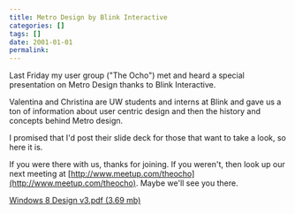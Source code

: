 ```yaml
---
title: Metro Design by Blink Interactive
categories: []
tags: []
date: 2001-01-01
permalink: 
---
```


Last Friday my user group ("The Ocho") met and heard a special presentation on Metro Design thanks to Blink Interactive.

Valentina and Christina are UW students and interns at Blink and gave us a ton of information about user centric design and then the history and concepts behind Metro design.

I promised that I'd post their slide deck for those that want to take a look, so here it is.

If you were there with us, thanks for joining. If you weren't, then look up our next meeting at [http://www.meetup.com/theocho](http://www.meetup.com/theocho). Maybe we'll see you there.

[Windows 8 Design v3.pdf (3.69 mb)](/bcms-media/Files/Download?id=cac838d0-e200-4053-a613-a35200e0bd61)